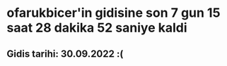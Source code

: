 # ofarukbicer'in gidisine son 7 gun 15 saat 28 dakika 52 saniye kaldi

## Gidis tarihi: 30.09.2022 :(